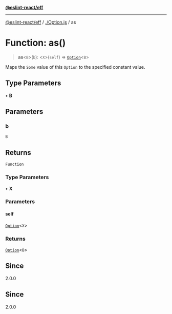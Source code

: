 [**@eslint-react/eff**](../../README.md)

***

[@eslint-react/eff](../../README.md) / [./Option.js](../README.md) / as

# Function: as()

> **as**\<`B`\>(`b`): \<`X`\>(`self`) => [`Option`](../type-aliases/Option.md)\<`B`\>

Maps the `Some` value of this `Option` to the specified constant value.

## Type Parameters

• **B**

## Parameters

### b

`B`

## Returns

`Function`

### Type Parameters

• **X**

### Parameters

#### self

[`Option`](../type-aliases/Option.md)\<`X`\>

### Returns

[`Option`](../type-aliases/Option.md)\<`B`\>

## Since

2.0.0

## Since

2.0.0
